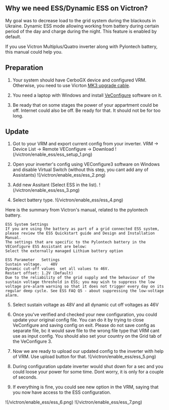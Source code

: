 ## Why we need ESS/Dynamic ESS on Victron?

My goal was to decrease load to the grid system during the blackouts in Ukraine. Dynamic ESS mode allowing working from battery during certain period of the day and charge during the night. This feature is enabled by default.

If you use Victron Multiplus/Quatro inverter along with Pylontech battery, this manual could help you.

## Preparation

1. Your system should have CerboGX device and configured VRM. Otherwise, you need to use Vicrton [MK3 upgrade cable](https://www.victronenergy.com/accessories/interface-mk3-usb).

2. You need a laptop with Windows and install [VeConfigure](https://www.victronenergy.com/Executables/VEConfig/VECSetup_A.exe) software on it.

3. Be ready that on some stages the power of your appartment could be off. Internet could also be off. Be ready for that. It should not be for too long.

## Update

1. Got to your VRM and export current config from your inverter. VRM -> Device List -> Remote VEConfigure -> Download
!(/victron/enable_ess/ess_setup_1.png)

2. Open your inverter's config using VEConfigure3 software on Windows and disable Virtual Switch (without this step, you cant add any of Assistants)
!(/victron/enable_ess/ess_2.png)

3. Add new Assitant (Select ESS in the list).
!(/victron/enable_ess/ess_3.png)

4. Select battery type.
!(/victron/enable_ess/ess_4.png)

Here is the summary from Victron's manual, related to the pylontech battery.

```
ESS System Settings
If you are using the battery as part of a grid connected ESS system, please review the ESS Quickstart guide and Design and Installation Manual.
The settings that are specific to the Pylontech battery in the VEConfigure ESS Assistant are below:
Select the externally managed Lithium battery option

ESS Parameter	Settings
Sustain voltage.	48V
Dynamic cut-off values	set all values to 46V.
Restart offset:	1.2V (Default)
Due to the reliability of the grid supply and the behaviour of the sustain voltage threshold in ESS; you may wish to suppress the low voltage pre-alarm warning so that it does not trigger every day on its regular deep cycle. See ESS FAQ Q5 - about suppressing the low-voltage alarm.
```

5. Select sustain voltage as 48V and all dynamic cut off voltages as 46V

6. Once you've verified and checked your new configuration, you could update your original config file. You can do it by trying to close VeConfigure and saving config on exit. Please do not save config as separate file, bc it would save file to the wrong file type that VRM cant use as input config. You should also set your country on the Grid tab of the VeConfigure 3.

7. Now we are ready to upload our updated config to the inverter with help of VRM. Use upload button for that.
!(/victron/enable_ess/ess_5.png)

8. During configuration update inverter would shut down for a sec and you could loose your power for some time. Dont worry, it is only for a couple of seconds.

9. If everything is fine, you could see new option in the VRM, saying that you now have access to the ESS configuration.

!(/victron/enable_ess/ess_6.png)
!(/victron/enable_ess/ess_7.png)